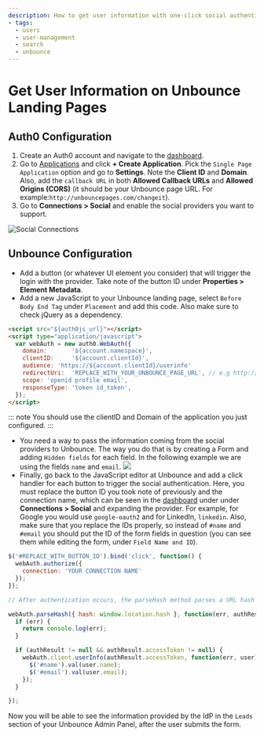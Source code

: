 ```yaml
---
description: How to get user information with one-click social authentication on Unbounce landing pages.
- tags:
  - users
  - user-management
  - search
  - unbounce
---
```

# Get User Information on Unbounce Landing Pages

## Auth0 Configuration

1. Create an Auth0 account and navigate to the [dashboard](${manage_url}).
1. Go to [Applications](${manage_url}/#/applications) and click **+ Create Application**. Pick the `Single Page Application` option and go to **Settings**. Note the **Client ID** and **Domain**. Also, add the `callback URL` in both **Allowed Callback URLs** and **Allowed Origins (CORS)** (it should be your Unbounce page URL. For example:`http://unbouncepages.com/changeit`).
1. Go to **Connections > Social** and enable the social providers you want to support.

![Social Connections](/media/articles/scenarios/unbounce/social-connections.png)

## Unbounce Configuration

* Add a button (or whatever UI element you consider) that will trigger the login with the provider. Take note of the button ID under **Properties > Element Metadata**.
* Add a new JavaScript to your Unbounce landing page, select `Before Body End Tag` under `Placement` and add this code. Also make sure to check jQuery as a dependency.

```html
<script src="${auth0js_url}"></script>
<script type="application/javascript">
  var webAuth = new auth0.WebAuth({
    domain:       '${account.namespace}',
    clientID:     '${account.clientId}',
    audience: 'https://${account.clientId}/userinfo'
    redirectUri:  'REPLACE_WITH_YOUR_UNBOUNCE_PAGE_URL', // e.g http://unbouncepages.com/changeit
    scope: 'openid profile email',
    responseType: 'token id_token',
  });
</script>
```

::: note
You should use the clientID and Domain of the application you just configured.
:::

* You need a way to pass the information coming from the social providers to Unbounce. The way you do that is by creating a Form and adding `Hidden fields` for each field. In the following example we are using the fields `name` and `email`.
  ![](/media/articles/scenarios/unbounce/custom-fields.png)
* Finally, go back to the JavaScript editor at Unbounce and add a click handler for each button to trigger the social authentication. Here, you must replace the button ID you took note of previously and the connection name, which can be seen in the [dashboard](${manage_url}) under under **Connections > Social** and expanding the provider. For example, for Google you would use `google-oauth2` and for LinkedIn, `linkedin`. Also, make sure that you replace the IDs properly, so instead of `#name` and `#email` you should put the ID of the form fields in question (you can see them while editing the form, under `Field Name and ID`).

```js
$('#REPLACE_WITH_BUTTON_ID').bind('click', function() { 
  webAuth.authorize({
    connection: 'YOUR CONNECTION NAME'
  });
});

// After authentication occurs, the parseHash method parses a URL hash fragment to extract the result of an Auth0 authentication response.

webAuth.parseHash({ hash: window.location.hash }, function(err, authResult) { 
  if (err) { 
    return console.log(err); 
  }

  if (authResult != null && authResult.accessToken != null) {
    webAuth.client.userInfo(authResult.accessToken, function(err, user) {
      $('#name').val(user.name); 
      $('#email').val(user.email); 
    }); 
  } 

});
```

Now you will be able to see the information provided by the IdP in the `Leads` section of your Unbounce Admin Panel, after the user submits the form.
